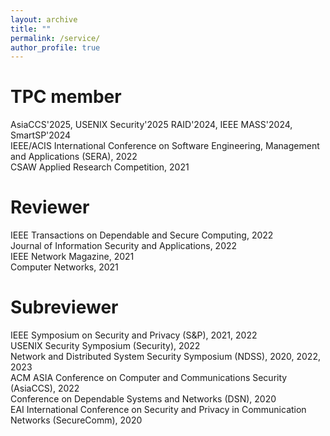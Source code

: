 ```yaml
---
layout: archive
title: ""
permalink: /service/
author_profile: true
---
```


TPC member
======
AsiaCCS'2025, USENIX Security'2025
RAID'2024, IEEE MASS'2024, SmartSP'2024 <br/>
IEEE/ACIS International Conference on Software Engineering, Management and Applications (SERA), 2022 <br/>
CSAW Applied Research Competition, 2021

Reviewer
======
IEEE Transactions on Dependable and Secure Computing, 2022 <br/>
Journal of Information Security and Applications, 2022 <br/>
IEEE Network Magazine, 2021 <br/>
Computer Networks, 2021

Subreviewer
======
IEEE Symposium on Security and Privacy (S&P), 2021, 2022 <br/>
USENIX Security Symposium (Security), 2022 <br/>
Network and Distributed System Security Symposium (NDSS), 2020, 2022, 2023 <br/>
ACM ASIA Conference on Computer and Communications Security (AsiaCCS), 2022 <br/>
Conference on Dependable Systems and Networks (DSN), 2020 <br/>
EAI International Conference on Security and Privacy in Communication Networks (SecureComm), 2020 <br/>

